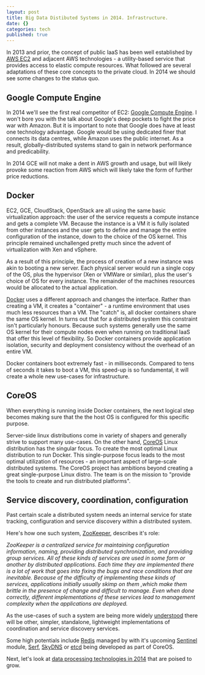 ```yaml
---
layout: post
title: Big Data Distibuted Systems in 2014. Infrastructure.
date: {}
categories: tech
published: true
---
```


In 2013 and prior, the concept of public IaaS has been well established by [AWS EC2](http://aws.amazon.com/ec2) and adjacent AWS technologies - a utility-based service that provides access to elastic compute resources. What followed are several adaptations of these core concepts to the private cloud. In 2014 we should see some changes to the status quo.

## Google Compute Engine
In 2014 we'll see the first real competitor of EC2: [Google Compute Engine](https://cloud.google.com/products/compute-engine/). I won't bore you with the talk about Google's deep pockets to fight the price war with Amazon. But it is important to note that Google does have at least one technology advantage. Google would be using dedicated finer that connects its data centres, while Amazon uses the public internet. As a result, globally-distributed systems stand to gain in network performance and predicability.

In 2014 GCE will not make a dent in AWS growth and usage, but will likely provoke some reaction from AWS which will likely take the form of further price reductions.  

## Docker
EC2, GCE, CloudStack, OpenStack are all using the same basic virtualization approach: the user of the service requests a compute instance and gets a complete VM. Because the instance is a VM it is fully isolated from other instances and the user gets to define and manage the entire configuration of the instance, down to the choice of the OS kernel. This principle remained unchallenged pretty much since the advent of virtualization with Xen and vSphere. 

As a result of this principle, the process of creation of a new instance was akin to booting a new server. Each physical server would run a single copy of the OS, plus the hypervisor (Xen or VMWare or similar), plus the user's choice of OS for every instance. The remainder of the machines resources would be allocated to the actual application.

[Docker](https://www.docker.io) uses a different approach and changes the interface. Rather than creating a VM, it creates a "container" - a runtime environment that uses much less resources than a VM. The "catch" is, all docker containers share the same OS kernel. In turns out that for a distributed system this constraint isn't particularly honours. Because such systems generally use the same OS kernel for their compute nodes even when running on traditional IaaS that offer this level of flexibility. So Docker containers provide application isolation, security and deployment consistency without the overhead of an entire VM. 

Docker containers boot extremely fast - in milliseconds. Compared to tens of seconds it takes to boot a VM, this speed-up is so fundamental, it will create a whole new use-cases for infrastructure.


## CoreOS
When everything is running inside Docker containers, the next logical step becomes making sure that the the host OS is configured for this specific purpose.

Server-side linux distributions come in variety of shapers and generally strive to support many use-cases. On the other hand, [CoreOS](http://coreos.com) Linux distribution has the singular focus. To create the most optimal Linux distribution to run Docker. This single-purpose focus leads to the most optimal utilization of resources - an important aspect of large-scale distributed systems. The CoreOS project has ambitions beyond creating a great single-purpose Linux distro. The team is on the mission to "provide the tools to create and run distributed platforms".


## Service discovery, coordination, configuration
Past certain scale a distributed system needs an internal service for state tracking, configuration and service discovery within a distributed system.

Here's how one such system, [ZooKeeper](http://zookeeper.apache.org/), describes it's role:

*ZooKeeper is a centralized service for maintaining configuration information, naming, providing distributed synchronization, and providing group services. All of these kinds of services are used in some form or another by distributed applications. Each time they are implemented there is a lot of work that goes into fixing the bugs and race conditions that are inevitable. Because of the difficulty of implementing these kinds of services, applications initially usually skimp on them ,which make them brittle in the presence of change and difficult to manage. Even when done correctly, different implementations of these services lead to management complexity when the applications are deployed.*

As the use-cases of such a system are being more widely [understood](https://news.ycombinator.com/item?id=6366665) there will be other, simpler, standalone, lightweight implementations of coordination and service discovery services. 

Some high potentials include [Redis](http://redis.io) managed by with it's upcoming [Sentinel](http://redis.io/topics/sentinel) module, [Serf](http://www.serfdom.io/), [SkyDNS](http://blog.gopheracademy.com/skydns) or [etcd](http://coreos.com/using-coreos/etcd/) being developed as part of CoreOS.

Next, let's look at [data processing technologies in 2014](/tech/2013/12/30/Big-Data-Technologies-growing-in-2014.html) that are poised to grow.